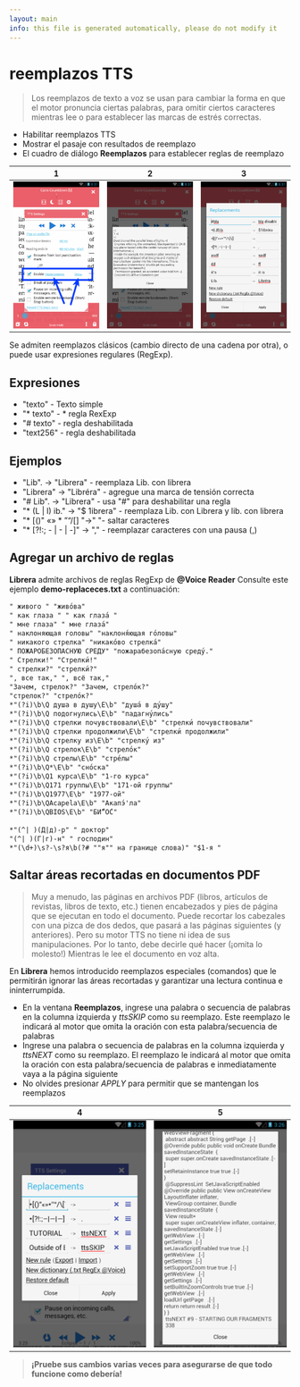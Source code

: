 ```yaml
---
layout: main
info: this file is generated automatically, please do not modify it
---
```


# reemplazos TTS

> Los reemplazos de texto a voz se usan para cambiar la forma en que el motor pronuncia ciertas palabras, para omitir ciertos caracteres mientras lee o para establecer las marcas de estrés correctas.

* Habilitar reemplazos TTS
* Mostrar el pasaje con resultados de reemplazo
* El cuadro de diálogo **Reemplazos** para establecer reglas de reemplazo

|1|2|3|
|-|-|-|
|![](1.png)|![](2.png)|![](3.png)|

Se admiten reemplazos clásicos (cambio directo de una cadena por otra), o puede usar expresiones regulares (RegExp).

## Expresiones

* &quot;texto&quot; - Texto simple
* &quot;* texto&quot; - * regla RexExp
* &quot;# texto&quot; - regla deshabilitada
* &quot;text256&quot; - regla deshabilitada

## Ejemplos

* &quot;Lib&quot;. -&gt; &quot;Librera&quot; - reemplaza Lib. con librera
* &quot;Librera&quot; -&gt; &quot;Libréra&quot; - agregue una marca de tensión correcta
* &quot;# Lib&quot;. -&gt; &quot;Librera&quot; - usa &quot;#&quot; para deshabilitar una regla
* &quot;* (L | l) ib.&quot; -&gt; &quot;$ 1ibrera&quot; - reemplaza Lib. con Librera y lib. con librera
* &quot;* [()&quot; «» * ”“/[] &quot;-&gt;&quot; &quot;- saltar caracteres
* &quot;* [?!:; - | - | -]&quot; -&gt; &quot;,&quot; - reemplazar caracteres con una pausa (,)

## Agregar un archivo de reglas

**Librera** admite archivos de reglas RegExp de **@Voice Reader**
Consulte este ejemplo **demo-replaceces.txt** a continuación:

```
" живого " "живо́ва"
" как глаза " " как глаза́ "
" мне глаза" " мне глаза́"
" наклоняющая головы" "наклоня́ющая го́ловы"
" никакого стрелка" "никако́во стрелка́"
" ПОЖАРОБЕЗОПАСНУЮ СРЕДУ" "пожарабезопа́сную среду́."
" Стрелки!" "Стрелки́!"
" стрелки?" "стрелки́?"
", все так," ", всё так,"
"Зачем, стрелок?" "Зачем, стрело́к?"
"стрелок?" "стрело́к?"
*"(?i)\b\Q душа в душу\E\b" "душа́ в ду́шу"
*"(?i)\b\Q подогнулись\E\b" "падагну́лись"
*"(?i)\b\Q стрелки почувствовали\E\b" "стрелки́ почувствовали"
*"(?i)\b\Q стрелки продолжили\E\b" "стрелки́ продолжили"
*"(?i)\b\Q стрелку из\E\b" "стрелку́ из"
*"(?i)\b\Q стрелок\E\b" "стрело́к"
*"(?i)\b\Q стрелы\E\b" "стре́лы"
*"(?i)\b\Q*\E\b" "сно́ска"
*"(?i)\b\Q1 курса\E\b" "1-го курса"
*"(?i)\b\Q171 группы\E\b" "171-ой группы"
*"(?i)\b\Q1977\E\b" "1977-ой"
*"(?i)\b\QAcapela\E\b" "Акапэ́'ла"
*"(?i)\b\QBIOS\E\b" "БИ́“О́С"

*"(^| )(Д|д)-р" " доктор"
"(^| )(Г|г)-н" " господин"
*"(\d+)\s?-\s?я\b(?# ""я"" на границе слова)" "$1-я "
```
## Saltar áreas recortadas en documentos PDF
> Muy a menudo, las páginas en archivos PDF (libros, artículos de revistas, libros de texto, etc.) tienen encabezados y pies de página que se ejecutan en todo el documento. Puede recortar los cabezales con una pizca de dos dedos, que pasará a las páginas siguientes (y anteriores). Pero su motor TTS no tiene ni idea de sus manipulaciones. Por lo tanto, debe decirle qué hacer (¡omita lo molesto!) Mientras le lee el documento en voz alta.

En **Librera** hemos introducido reemplazos especiales (comandos) que le permitirán ignorar las áreas recortadas y garantizar una lectura continua e ininterrumpida.
* En la ventana **Reemplazos**, ingrese una palabra o secuencia de palabras en la columna izquierda y _ttsSKIP_ como su reemplazo. Este reemplazo le indicará al motor que omita la oración con esta palabra/secuencia de palabras
* Ingrese una palabra o secuencia de palabras en la columna izquierda y _ttsNEXT_ como su reemplazo. El reemplazo le indicará al motor que omita la oración con esta palabra/secuencia de palabras e inmediatamente vaya a la página siguiente
* No olvides presionar _APPLY_ para permitir que se mantengan los reemplazos

|4|5|
|-|-|
|![](4.png)|![](5.png)|

> **¡Pruebe sus cambios varias veces para asegurarse de que todo funcione como debería!**
